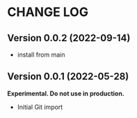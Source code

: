 # CHANGE LOG

## Version 0.0.2 (2022-09-14)

- install from main

## Version 0.0.1 (2022-05-28)

**Experimental. Do not use in production.**

* Initial Git import
